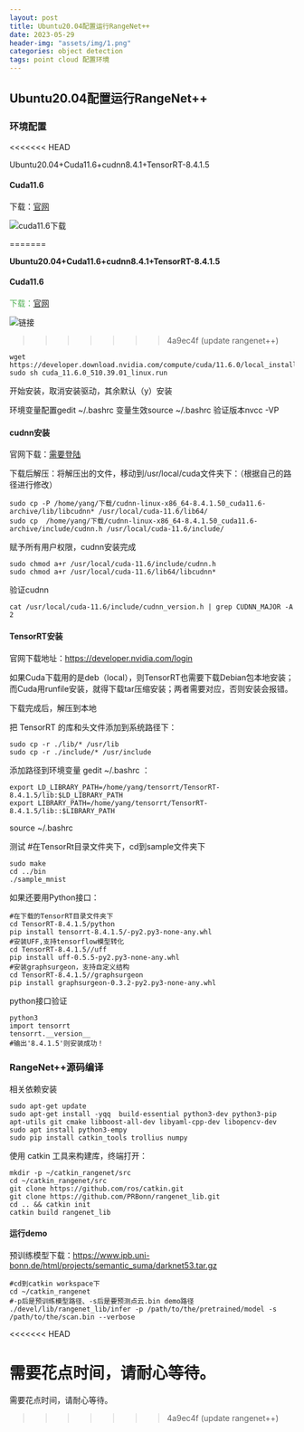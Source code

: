 ```yaml
---
layout: post
title: Ubuntu20.04配置运行RangeNet++
date: 2023-05-29
header-img: "assets/img/1.png"
categories: object detection
tags: point cloud 配置环境
---
```

  
  
## Ubuntu20.04配置运行RangeNet++
  
### 环境配置
<<<<<<< HEAD

Ubuntu20.04+Cuda11.6+cudnn8.4.1+TensorRT-8.4.1.5

#### Cuda11.6

下载：[官网](https://link.csdn.net/?target=https%3A%2F%2Fdeveloper.nvidia.com%2Fcuda-toolkit-archive)

![cuda11.6下载](https://img-blog.csdnimg.cn/47f1d302594243068e26743fe3110d42.png)

=======
  
**Ubuntu20.04+Cuda11.6+cudnn8.4.1+TensorRT-8.4.1.5**
  
#### Cuda11.6
  
<font class="text-color-10" color="#4caf50">下载：[官网](https://link.csdn.net/?target=https%3A%2F%2Fdeveloper.nvidia.com%2Fcuda-toolkit-archive)</font>
  
![链接](https://img-blog.csdnimg.cn/47f1d302594243068e26743fe3110d42.png)
  
>>>>>>> 4a9ec4f (update rangenet++)
```
wget https://developer.download.nvidia.com/compute/cuda/11.6.0/local_installers/cuda_11.6.0_510.39.01_linux.run
sudo sh cuda_11.6.0_510.39.01_linux.run
```
  
开始安装，取消安装驱动，其余默认（y）安装
  
环境变量配置gedit ~/.bashrc
变量生效source ~/.bashrc
验证版本nvcc -VP
#### cudnn安装
  
官网下载：[需要登陆](https://developer.nvidia.com/cudnn)
  
下载后解压：将解压出的文件，移动到/usr/local/cuda文件夹下：（根据自己的路径进行修改）
  
```
sudo cp -P /home/yang/下载/cudnn-linux-x86_64-8.4.1.50_cuda11.6-archive/lib/libcudnn* /usr/local/cuda-11.6/lib64/
sudo cp  /home/yang/下载/cudnn-linux-x86_64-8.4.1.50_cuda11.6-archive/include/cudnn.h /usr/local/cuda-11.6/include/
```
  
赋予所有用户权限，cudnn安装完成
  
```
sudo chmod a+r /usr/local/cuda-11.6/include/cudnn.h
sudo chmod a+r /usr/local/cuda-11.6/lib64/libcudnn*
```
  
验证cudnn
  
```
cat /usr/local/cuda-11.6/include/cudnn_version.h | grep CUDNN_MAJOR -A 2
```
  
#### TensorRT安装
  
官网下载地址：https://developer.nvidia.com/login
  
如果Cuda下载用的是deb（local），则TensorRT也需要下载Debian包本地安装；而Cuda用runfile安装，就得下载tar压缩安装；两者需要对应，否则安装会报错。
  
下载完成后，解压到本地
  
把 TensorRT 的库和头文件添加到系统路径下：
  
```
sudo cp -r ./lib/* /usr/lib
sudo cp -r ./include/* /usr/include
```
  
添加路径到环境变量 gedit ~/.bashrc ：
  
```
export LD_LIBRARY_PATH=/home/yang/tensorrt/TensorRT-8.4.1.5/lib:$LD_LIBRARY_PATH
export LIBRARY_PATH=/home/yang/tensorrt/TensorRT-8.4.1.5/lib::$LIBRARY_PATH
```
  
source ~/.bashrc
  
测试
#在TensorRt目录文件夹下，cd到sample文件夹下
  
```
sudo make
cd ../bin
./sample_mnist
```
  
如果还要用Python接口：
  
```
#在下载的TensorRT目录文件夹下
cd TensorRT-8.4.1.5/python
pip install tensorrt-8.4.1.5/-py2.py3-none-any.whl
#安装UFF,支持tensorflow模型转化
cd TensorRT-8.4.1.5//uff
pip install uff-0.5.5-py2.py3-none-any.whl
#安装graphsurgeon，支持自定义结构
cd TensorRT-8.4.1.5//graphsurgeon
pip install graphsurgeon-0.3.2-py2.py3-none-any.whl
```
  
python接口验证
  
```
python3
import tensorrt
tensorrt.__version__
#输出'8.4.1.5'则安装成功！
```
  
### RangeNet++源码编译
  
相关依赖安装
  
```
sudo apt-get update
sudo apt-get install -yqq  build-essential python3-dev python3-pip apt-utils git cmake libboost-all-dev libyaml-cpp-dev libopencv-dev
sudo apt install python3-empy
sudo pip install catkin_tools trollius numpy
```
  
使用 catkin 工具来构建库，终端打开：
  
```
mkdir -p ~/catkin_rangenet/src
cd ~/catkin_rangenet/src
git clone https://github.com/ros/catkin.git
git clone https://github.com/PRBonn/rangenet_lib.git
cd .. && catkin init
catkin build rangenet_lib
```
  
#### 运行demo
  
预训练模型下载：https://www.ipb.uni-bonn.de/html/projects/semantic_suma/darknet53.tar.gz
  
```
#cd到catkin workspace下
cd ~/catkin_rangenet
#-p后是预训练模型路径、-s后是要预测点云.bin demo路径
./devel/lib/rangenet_lib/infer -p /path/to/the/pretrained/model -s /path/to/the/scan.bin --verbose
```
<<<<<<< HEAD

需要花点时间，请耐心等待。
=======
  
需要花点时间，请耐心等待。
>>>>>>> 4a9ec4f (update rangenet++)
